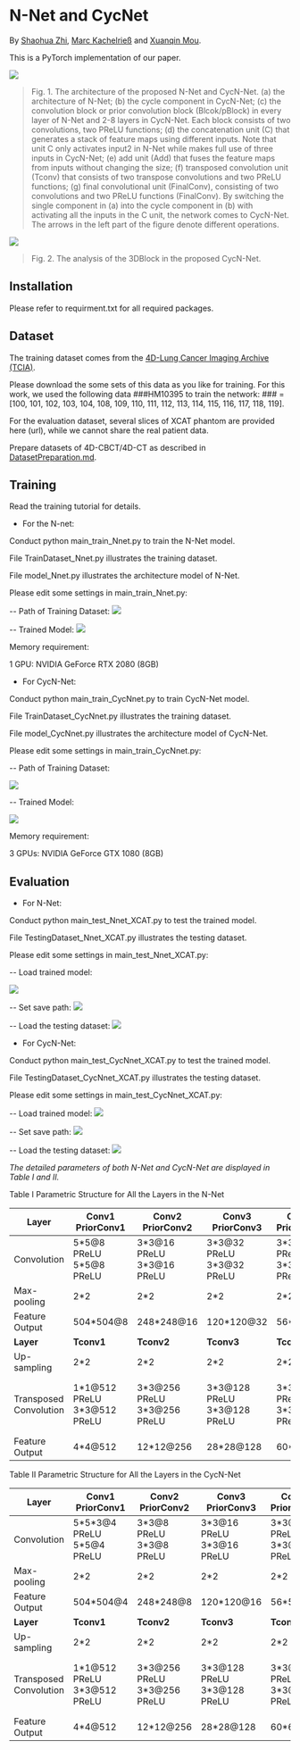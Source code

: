 # N-Net and CycNet

By [Shaohua Zhi](https://www.researchgate.net/profile/Shaohua-Zhi "Shaohua Zhi"), [Marc Kachelrieß](https://bit.ly/3bgnBbA "Marc Kachelrieß") and [Xuanqin Mou](https://bit.ly/3uSjR82 "Xuanqin Mou").

This is a PyTorch implementation of our paper.

![](network_architecture.png)
> Fig. 1. The architecture of the proposed N-Net and CycN-Net. (a) the architecture of N-Net; (b) the cycle component in CycN-Net; (c) the convolution block or prior convolution block (Blcok/pBlock) in every layer of N-Net and 2-8 layers in CycN-Net. Each block consists of two convolutions, two PReLU functions; (d) the concatenation unit (C) that generates a stack of feature maps using different inputs. Note that unit C only activates input2 in N-Net while makes full use of three inputs in CycN-Net; (e) add unit (Add) that fuses the feature maps from inputs without changing the size; (f) transposed convolution unit (Tconv) that consists of two transpose convolutions and two PReLU functions; (g) final convolutional unit (FinalConv), consisting of two convolutions and two PReLU functions (FinalConv). By switching the single component in (a) into the cycle component in (b) with activating all the inputs in the C unit, the network comes to CycN-Net. The arrows in the left part of the figure denote different operations.

![](media/54ad677f39e072e1df5e16927a81563d.tif)
> Fig. 2. The analysis of the 3DBlock in the proposed CycN-Net.

## Installation
Please refer to requirment.txt for all required packages.

## Dataset
The training dataset comes from the [4D-Lung Cancer Imaging Archive (TCIA)](https://wiki.cancerimagingarchive.net/display/Public/4D-Lung "4D-Lung Cancer Imaging Archive (TCIA)").

Please download the some sets of this data as you like for training. For this work, we used the following data ###HM10395 to train the network: ### = [100, 101, 102, 103, 104, 108, 109, 110, 111, 112, 113, 114, 115, 116, 117, 118, 119].

For the evaluation dataset, several slices of XCAT phantom are provided here (url), while we cannot share the real patient data.

Prepare datasets of 4D-CBCT/4D-CT as described in [DatasetPreparation.md](https://github.com/shaohuazhi/Nnet-and-CycNet/blob/master/DatasetPreparation.md "DatasetPreparation.md").

## Training
Read the training tutorial for details.

- For the N-net:

Conduct python main_train_Nnet.py to train the N-Net model.

File TrainDataset_Nnet.py illustrates the training dataset.

File model_Nnet.py illustrates the architecture model of N-Net.

Please edit some settings in main_train_Nnet.py:

-- Path of Training Dataset:
![](media/478d38a9f55394ddff57d0de3cfef7a4.png)

-- Trained Model:
![](media/4f0e993601be57a742ca91762a588b7b.png)

Memory requirement:

1 GPU: NVIDIA GeForce RTX 2080 (8GB)

- For CycN-Net:

Conduct python main_train_CycNnet.py to train CycN-Net model.

File TrainDataset_CycNnet.py illustrates the training dataset.

File model_CycNnet.py illustrates the architecture model of CycN-Net.

Please edit some settings in main_train_CycNnet.py: 

-- Path of Training Dataset:

![](media/6e4af40b9a732c074a089eb24c89b1de.png)

-- Trained Model:

![](media/37af13dfa2a7a4c03e0a1be111155590.png)

Memory requirement:

3 GPUs: NVIDIA GeForce GTX 1080 (8GB)

## Evaluation
- For N-Net:

Conduct python main_test_Nnet_XCAT.py to test the trained model.

File TestingDataset_Nnet_XCAT.py illustrates the testing dataset.

Please edit some settings in main_test_Nnet_XCAT.py:

-- Load trained model:

![](media/6c8a8877cd5b93ae13b35828b68b0f28.png)

-- Set save path:
![](media/4671c2a4dc086f744251c3a406ae624f.png)

-- Load the testing dataset:
![](media/11cd5cd2070b4001e42c88b3ff6ee418.png)

- For CycN-Net:

Conduct python main_test_CycNnet_XCAT.py to test the trained model.

File TestingDataset_CycNnet_XCAT.py illustrates the testing dataset.

Please edit some settings in main_test_CycNnet_XCAT.py:

-- Load trained model:
![](media/352e4594d1236ee64bf583aff49a537f.png)

-- Set save path:
![](media/210a6f92abfdacc23e0854bbf705f614.png)

-- Load the testing dataset:
![](media/184e0cc91d8cf1e8969827d30710e2ab.png)

*The detailed parameters of both N-Net and CycN-Net are displayed in Table I and II.*

Table I Parametric Structure for All the Layers in the N-Net

| **Layer**              | **Conv1** **PriorConv1**      | **Conv2** **PriorConv2**      | **Conv3** **PriorConv3**      | **Conv4** **PriorConv4**    | **Conv5** **PriorConv5**      | **Conv6** **PriorConv6**      | **Conv7** **PriorConv7**      | **Conv8** **PriorConv8**          |
|------------------------|-------------------------------|-------------------------------|-------------------------------|-----------------------------|-------------------------------|-------------------------------|-------------------------------|-----------------------------------|
| Convolution            | 5\*5@8 PReLU 5\*5@8 PReLU     | 3\*3@16 PReLU 3\*3@16 PReLU   | 3\*3@32 PReLU 3\*3@32 PReLU   | 3\*3@64 PReLU 3\*3@64 PReLU | 3\*3@128 PReLU 3\*3@128 PReLU | 3\*3@256 PReLU 3\*3@256 PReLU | 3\*3@512 PReLU 1\*1@512 PReLU | 1\*1@512 PReLU 1\*1@512 PReLU     |
| Max-pooling            | 2\*2                          | 2\*2                          | 2\*2                          | 2\*2                        | 2\*2                          | 2\*2                          | 2\*2                          | ---                               |
| Feature Output         | 504\*504@8                    | 248\*248@16                   | 120\*120@32                   | 56\*56@64                   | 24\*24@128                    | 8\*8@256                      | 2\*2@512                      | 1\*1@512                          |
| **Layer**              | **Tconv1**                    | **Tconv2**                    | **Tconv3**                    | **Tconv4**                  | **Tconv5**                    | **Tconv6**                    | **Tconv7**                    | **FinalConv**                     |
| Up-sampling            | 2\*2                          | 2\*2                          | 2\*2                          | 2\*2                        | 2\*2                          | 2\*2                          | 2\*2                          | ---                               |
| Transposed Convolution | 1\*1@512 PReLU 3\*3@512 PReLU | 3\*3@256 PReLU 3\*3@256 PReLU | 3\*3@128 PReLU 3\*3@128 PReLU | 3\*3@64 PReLU 3\*3@64 PReLU | 3\*3@32 PReLU 3\*3@32 PReLU   | 3\*3@16 PReLU 3\*3@16 PReLU   | 5\*5@16 PReLU 5\*5@16 PReLU   | 1\*1@16 PReLU 3\*3@8 PReLU 1\*1@1 |
| Feature Output         | 4\*4@512                      | 12\*12@256                    | 28\*28@128                    | 60\*60@64                   | 124\*124@32                   | 252\*252@16                   | 512\*512@16                   | 512\*512@1                        |

Table II Parametric Structure for All the Layers in the CycN-Net

| **Layer**              | **Conv1** **PriorConv1**      | **Conv2** **PriorConv2**      | **Conv3** **PriorConv3**      | **Conv4** **PriorConv4**    | **Conv5** **PriorConv5**    | **Conv6** **PriorConv6**      | **Conv7** **PriorConv7**      | **Conv8** **PriorConv8**          |
|------------------------|-------------------------------|-------------------------------|-------------------------------|-----------------------------|-----------------------------|-------------------------------|-------------------------------|-----------------------------------|
| Convolution            | 5\*5\*3@4 PReLU 5\*5@4 PReLU  | 3\*3@8 PReLU 3\*3@8 PReLU     | 3\*3@16 PReLU 3\*3@16 PReLU   | 3\*3@32 PReLU 3\*3@32 PReLU | 3\*3@64 PReLU 3\*3@64 PReLU | 3\*3@128 PReLU 3\*3@128 PReLU | 3\*3@256 PReLU 1\*1@256 PReLU | 1\*1@256 PReLU 1\*1@256 PReLU     |
| Max-pooling            | 2\*2                          | 2\*2                          | 2\*2                          | 2\*2                        | 2\*2                        | 2\*2                          | 2\*2                          | ---                               |
| Feature Output         | 504\*504@4                    | 248\*248@8                    | 120\*120@16                   | 56\*56@32                   | 24\*24@64                   | 8\*8@128                      | 2\*2@256                      | 1\*1@256                          |
| **Layer**              | **Tconv1**                    | **Tconv2**                    | **Tconv3**                    | **Tconv4**                  | **Tconv5**                  | **Tconv6**                    | **Tconv7**                    | **FinalConv**                     |
| Up-sampling            | 2\*2                          | 2\*2                          | 2\*2                          | 2\*2                        | 2\*2                        | 2\*2                          | 2\*2                          | ---                               |
| Transposed Convolution | 1\*1@512 PReLU 3\*3@512 PReLU | 3\*3@256 PReLU 3\*3@256 PReLU | 3\*3@128 PReLU 3\*3@128 PReLU | 3\*3@64 PReLU 3\*3@64 PReLU | 3\*3@32 PReLU 3\*3@32 PReLU | 3\*3@16 PReLU 3\*3@16 PReLU   | 5\*5@16 PReLU 5\*5@16 PReLU   | 1\*1@16 PReLU 3\*3@8 PReLU 1\*1@1 |
| Feature Output         | 4\*4@512                      | 12\*12@256                    | 28\*28@128                    | 60\*60@64                   | 124\*124@32                 | 252\*252@16                   | 512\*512@16                   | 512\*512@1                        |
